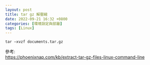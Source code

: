 ```yaml
---
layout: post
title: tar gz 解壓縮
date: 2022-09-21 16:32 +0800
categories: [環境設定與部屬]
tags: [Linux]
---
```


```
tar –xvzf documents.tar.gz
```

參考:  
https://phoenixnap.com/kb/extract-tar-gz-files-linux-command-line